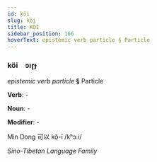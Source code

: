 ```yaml
---
id: köi
slug: köi
title: KÖİ
sidebar_position: 166
hoverText: epistemic verb particle § Particle
---
```


### köi&emsp;<span kind="abugida">ɔıɽɟ</span>

*epistemic verb particle* **§** Particle

**Verb**: -

**Noun**: -

**Modifier**: -

Min Dong 可以 kō̤-ī /kʰɔ.i/

*Sino-Tibetan Language Family*